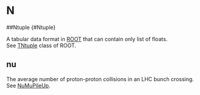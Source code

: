 # N

##Ntuple {#Ntuple}

A tabular data format in [ROOT](https://root.cern/) that can contain only list of floats.  
See [TNtuple](https://root.cern/doc/master/classTNtuple.html) class of ROOT.

## nu

The average number of proton-proton collisions in an LHC bunch crossing.
See [NuMuPileUp](https://twiki.cern.ch/twiki/bin/view/LHCb/NuMuPileUp).
